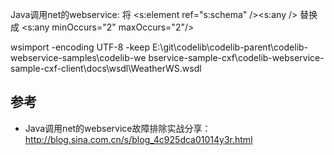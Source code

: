
Java调用net的webservice:
将 <s:element ref="s:schema" /><s:any /> 替换成 <s:any minOccurs="2" maxOccurs="2"/>

wsimport -encoding UTF-8 -keep E:\git\codelib\codelib-parent\codelib-webservice-samples\codelib-we
bservice-sample-cxf\codelib-webservice-sample-cxf-client\docs\wsdl\WeatherWS.wsdl

## 参考
* Java调用net的webservice故障排除实战分享：http://blog.sina.com.cn/s/blog_4c925dca01014y3r.html